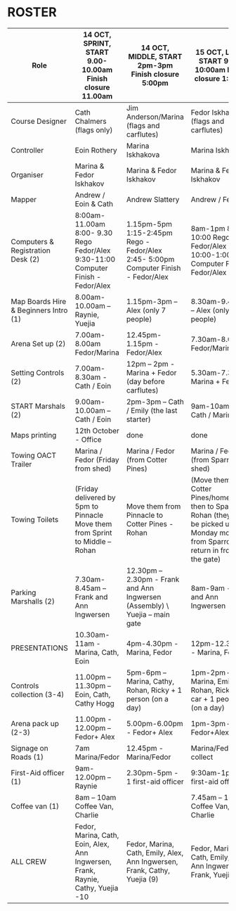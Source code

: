 # ROSTER 





|     Role                                       |     14 OCT,   SPRINT, START 9.00-10.00am     Finish   closure 11.00am                                 |     14 OCT,   MIDDLE, START 2pm-3pm     Finish   closure 5:00pm                                    |     15 OCT,   LONG, START 9:00-10:00am     Finish   closure 1:00pm                                                                                              |
|------------------------------------------------|-------------------------------------------------------------------------------------------------------|----------------------------------------------------------------------------------------------------|-----------------------------------------------------------------------------------------------------------------------------------------------------------------|
|     Course Designer                            |     Cath Chalmers (flags only)                                                                        |     Jim Anderson/Marina   (flags and carflutes)                                                    |     Fedor Iskhakov (flags and carflutes)                                                                                                                        |
|     Controller                                 |     Eoin Rothery                                                                                      |     Marina Iskhakova                                                                               |     Marina Iskhakova                                                                                                                                            |
|     Organiser                                  |     Marina    & Fedor Iskhakov                                                                        |     Marina    & Fedor Iskhakov                                                                     |     Marina    & Fedor Iskhakov                                                                                                                                  |
|     Mapper                                     |     Andrew / Eoin & Cath                                                                              |     Andrew Slattery                                                                                |     Andrew / Fedor                                                                                                                                              |
|     Computers &   Registration Desk (2)        |     8:00am-11.00am        8:00- 9.30 Rego  Fedor/Alex       9:30-11:00 Computer Finish -Fedor/Alex    |     1.15pm-5pm     1:15-2:45pm Rego - Fedor/Alex     2:45- 5:00pm Computer Finish  - Fedor/Alex    |     8am-1pm     8:00-10:00 Rego -    Fedor/Alex     10:00-1:00pm   Computer Finish -    Fedor/Alex                                                              |
|     Map Boards Hire &   Beginners Intro (1)    |     8.00am-10.00am – Raynie,   Yuejia                                                                 |     1.15pm-3pm –  Alex (only 7 people)                                                             |     8.30am-9.45am – Alex (only 5 people)                                                                                                                        |
|     Arena Set up (2)                           |     7.00am-8.00am Fedor/Marina                                                                        |     12.45pm-1.15pm - Fedor/Alex                                                                    |     7.30am-8.00am Fedor/Marina/Alex                                                                                                                             |
|     Setting Controls   (2)                     |     7.00am- 8.30am - Cath / Eoin                                                                      |      12pm – 2pm -  Marina + Fedor (day before   carflutes)                                         |     5.30am-7.30am Marina +   Fedor                                                                                                                              |
|     START Marshals   (2)                       |     9.00am-10.00am – Cath / Eoin                                                                      |     2pm-3pm  – Cath / Emily   (the last starter)                                                   |     9am-10am – Cath / Marina                                                                                                                                    |
|     Maps printing                              |     12th October - Office                                                                             |     done                                                                                           |     done                                                                                                                                                        |
|     Towing OACT   Trailer                      |     Marina / Fedor (Friday from shed)                                                                 |     Marina / Fedor (from Cotter   Pines)                                                           |     Marina / Fedor (from Sparrow to shed)                                                                                                                       |
|     Towing Toilets                             |     (Friday delivered by 5pm to Pinnacle     Move them from Sprint   to Middle –     Rohan            |     Move them from Pinnacle to Cotter Pines  -     Rohan                                           |     (Move them from Cotter Pines/home  and then to Sparrow Rohan     (they will be picked   up on Monday morning from Sparrow – return in front of the gate)    |
|     Parking Marshalls   (2)                    |     7.30am-8.45am – Frank   and Ann Ingwersen                                                         |     12.30pm – 2.30pm  - Frank and Ann Ingwersen   (Assembly) \ Yuejia – main gate                  |     8am-9am - Frank and Ann Ingwersen                                                                                                                           |
|     PRESENTATIONS                              |     10.30am-11am    - Marina, Cath, Eoin                                                              |     4pm-4.30pm    - Marina, Fedor                                                                  |     12pm-12.30pm    - Marina, Fedor                                                                                                                             |
|     Controls   collection (3-4)                |     11.00pm – 11.30pm – Eoin, Cath, Cathy Hogg                                                        |     5pm-6pm – Marina, Cathy, Rohan, Ricky  +        1 person (on a day)                            |     1pm-2pm – Marina, Emily, Rohan, Ricky   + car +   1 people (on a day)                                                                                       |
|     Arena pack up   (2-3)                      |     11.00pm - 12.00pm   – Fedor+ Alex                                                                 |     5.00pm-6.00pm   -  Fedor+ Alex                                                                 |     1pm-3pm – Fedor+Alex                                                                                                                                        |
|     Signage on Roads   (1)                     |     7am Marina/Fedor                                                                                  |     12.45pm - Marina/Fedor                                                                         |     Marina/Fedor - collect                                                                                                                                      |
|     First-Aid officer   (1)                    |     9am-12.00pm – Raynie                                                                              |     2.30pm-5pm - 1 first-aid officer                                                               |     9:30am-1pm  - 1 first-aid officer                                                                                                                           |
|     Coffee van (1)                             |     8am – 10am Coffee Van,   Charlie                                                                  |                                                                                                    |     7.45am – 10am Coffee Van,   Charlie                                                                                                                         |
|     ALL CREW                                   |     Fedor, Marina,   Cath, Eoin, Alex, Ann Ingwersen, Frank, Raynie, Cathy, Yuejia -10                |     Fedor, Marina,   Cath, Emily, Alex, Ann Ingwersen, Frank, Cathy, Yuejia (9)                    |     Fedor, Marina,   Cath, Emily, Alex, Ann Ingwersen, Frank, Yuejia (8 )                                                                                       |